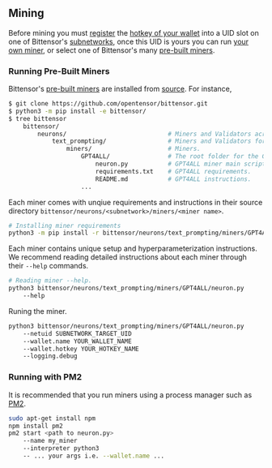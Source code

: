 
## Mining

Before mining you must [register](../subnetworks/registration) the [hotkey of your wallet](../getting-started/wallets) into a UID slot on one of Bittensor's [subnetworks](../subnetworks/subnetworks), once this UID is yours you can run [your own miner](../mining/custom_miners), or select one of Bittensor's many [pre-built miners](https://github.com/opentensor/bittensor/tree/text_prompting/neurons/text/prompting/miners).


### Running Pre-Built Miners


Bittensor's [pre-built miners](https://github.com/opentensor/bittensor/tree/text_prompting/neurons/text/prompting/miners) are installed from [source](https://github.com/opentensor/bittensor.git). For instance,
```bash dark title=bittensor/neurons/text_prompting/miners/GPT4ALL link=https://github.com/opentensor/bittensor/tree/text_prompting/neurons/text/prompting/miners/GPT4ALL
$ git clone https://github.com/opentensor/bittensor.git
$ python3 -m pip install -e bittensor/
$ tree bittensor
    bittensor/
        neurons/                            # Miners and Validators across all subnetworks.
            text_prompting/                 # Miners and Validators for the text_prompting subnetwork.
                miners/                     # Miners.
                    GPT4ALL/                # The root folder for the GPT4ALL miner.
                        neuron.py           # GPT4ALL miner main script.
                        requirements.txt    # GPT4ALL requirements.
                        README.md           # GPT4ALL instructions.
                    ...
```
Each miner comes with unqiue requirements and instructions in their source directory `bittensor/neurons/<subnetwork>/miners/<miner name>`.
```bash dark
# Installing miner requirements
python3 -m pip install -r bittensor/neurons/text_prompting/miners/GPT4ALL/requirements.txt
```
Each miner contains unique setup and hyperparameterization instructions. We recommend reading detailed instructions about each miner through their `--help` commands.
```bash dark
# Reading miner --help.
python3 bittensor/neurons/text_prompting/miners/GPT4ALL/neuron.py
    --help
```
Runing the miner.
```bash dark
python3 bittensor/neurons/text_prompting/miners/GPT4ALL/neuron.py
    --netuid SUBNETWORK_TARGET_UID
    --wallet.name YOUR_WALLET_NAME
    --wallet.hotkey YOUR_HOTKEY_NAME
    --logging.debug
```

### Running with PM2


It is recommended that you run miners using a process manager such as [PM2](https://pm2.io/).
```bash dark
sudo apt-get install npm
npm install pm2
pm2 start <path to neuron.py>
    --name my_miner
    --interpreter python3
    -- ... your args i.e. --wallet.name ...
```
